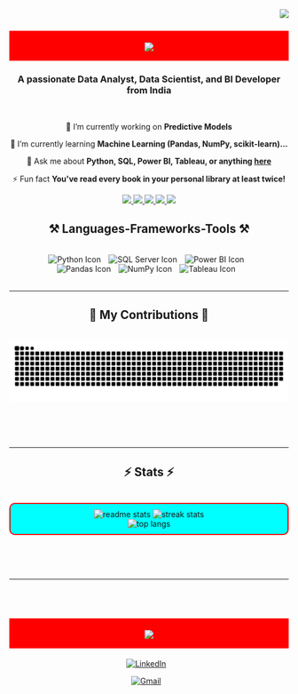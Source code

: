 <img align="right" src="https://visitor-badge.laobi.icu/badge?page_id=ViShNu-hub-bot.ViShNu-hub-bot" />

<h1 align="center" style="color: cyan; background-color: red; padding: 10px;">
    <img src="https://readme-typing-svg.herokuapp.com/?font=Righteous&size=35&center=true&vCenter=true&width=500&height=70&duration=4000&lines=Hi+There!+👋;+I'm+Vishnukanth+K!;">
</h1>

<h3 align="center">A passionate Data Analyst, Data Scientist, and BI Developer from India </h3>

<br/>

<div align="center">
 
 🔭 I’m currently working on **Predictive Models**
 
 🌱 I’m currently learning **Machine Learning (Pandas, NumPy, scikit-learn)...**

💬 Ask me about **Python, SQL, Power BI, Tableau, or anything [here](https://github.com/ViShNu-hub-bot)**

⚡ Fun fact **You've read every book in your personal library at least twice!**

</div>
 
<div align="center"> 
  <a href="mailto:vishnukanthvis@gmail.com">
    <img src="https://img.shields.io/badge/Gmail-333333?style=for-the-badge&logo=gmail&logoColor=red" />
  </a>
  <a href="https://www.linkedin.com/in/vishnukanth-k-a5552327b/" target="_blank">
    <img src="https://img.shields.io/badge/LinkedIn-0077B5?style=for-the-badge&logo=linkedin&logoColor=white" target="_blank" />
  </a>
  <a href="https://medium.com/@vishnukanthvis" target="_blank">
     <img src="https://img.shields.io/badge/Medium-000000?style=for-the-badge&logo=medium&logoColor=white" target="_blank" />
  </a>
  <a href="https://www.novypro.com/profile_projects/vishnukanthk" target="_blank">
     <img src="https://img.shields.io/badge/NovyPro-7B68EE?style=for-the-badge&logo=checkmarx&logoColor=white" target="_blank" />
  </a>
  <a href="https://vishnukanth.vercel.app" target="_blank">
     <img src="https://img.shields.io/badge/Portfolio-lightcoral?style=for-the-badge&logo=V&logoColor=white" />
</a>

</div>

 
<h2 align="center">⚒️ Languages-Frameworks-Tools ⚒️</h2>
<br/>
<div align="center">
    <img src="https://img.icons8.com/color/48/000000/python.png" width="48" alt="Python Icon" style="margin-right: 10px; pointer-events: none;"/>
    <img src="https://cdn-icons-png.flaticon.com/128/4492/4492311.png" width="48" alt="SQL Server Icon" style="margin-right: 10px; pointer-events: none;"/>
    <img src="https://img.icons8.com/color/48/000000/power-bi.png" width="48" alt="Power BI Icon" style="margin-right: 10px; pointer-events: none;"/><br>
    <img src="https://img.icons8.com/color/48/000000/pandas.png" width="48" alt="Pandas Icon" style="margin-right: 10px; pointer-events: none;"/>
    <img src="https://img.icons8.com/color/48/000000/numpy.png" width="48" alt="NumPy Icon" style="margin-right: 10px; pointer-events: none;"/>
    <img src="https://cdn.iconscout.com/icon/free/png-512/free-tableau-5376637-4489897.png" width="48" alt="Tableau Icon" style="margin-right: 10px; pointer-events: none;"/>
</div>

<br/>
<hr/>

<div align="center">
  <h2>🐍 My Contributions 🐍</h2>
  <br>
  <img alt="snake eating my contributions" src="https://raw.githubusercontent.com/salesp07/salesp07/output/github-contribution-grid-snake.svg" style="pointer-events: none;" />
  
  <br/><br/><br/>
</div>

<hr/>

<h2 align="center">⚡ Stats ⚡</h2>
<br>
<div align="center" style="background-color: cyan; padding: 10px; border-radius: 10px; border: 2px solid red;">
  <img width="390" src="https://github-readme-stats.vercel.app/api?username=ViShNu-hub-bot&count_private=true&theme=react&border_radius=10" alt="readme stats" style="pointer-events: none;"></img>
  <img width="390" src="https://github-readme-streak-stats.herokuapp.com/?user=ViShNu-hub-bot&count_private=true&theme=react&border_radius=10" alt="streak stats" style="pointer-events: none;"></img>
  <br>
  <img width="325" src="https://github-readme-stats.vercel.app/api/top-langs/?username=ViShNu-hub-bot&langs_count=2&layout=compact&theme=react&border_radius=10&hide=html&exclude_repo=github-readme-stats&hide_border=true&title_color=4CAF50&bg_color=FFFFFF00&text_color=000" alt="top langs" style="pointer-events: none;"></img>
</div>

</div>

  <br/>
  
</div>



<br/><br/>

<hr/>

<br/>

<div align="center">
  <h1 style="color: cyan; background-color: red; padding: 10px;">
    <img src="https://readme-typing-svg.herokuapp.com/?font=Righteous&size=35&center=true&vCenter=true&width=500&height=70&duration=1000&lines=Hi+There!+👋;+I'm+Vishnukanth+K!;">
  </h1>

  <a href="https://www.linkedin.com/in/vishnukanth-k-a5552327b/" target="_blank" style="margin-right: 10px;"><img src="https://img.shields.io/badge/LinkedIn-0077B5?style=for-the-badge&logo=linkedin&logoColor=white" alt="LinkedIn"></a>
  
  <a href="mailto:vishnukanthvis@gmail.com" style="margin-right: 10px;"><img src="https://img.shields.io/badge/Gmail-333333?style=for-the-badge&logo=gmail&logoColor=red" alt="Gmail"></a>
</div>

<marquee behavior="scroll" direction="left" scrollamount="10">
  <div align="center">
    <a href='https://ko-fi.com/V7V4RAK9C' target='_blank'><img height='64' style='border:0px;height:64px; pointer-events: none;' src='https://storage.ko-fi.com/cdn/kofi1.png?v=3' border='0' alt='Buy Me a Coffee at ko-fi.com' /></a>
  </div>
</marquee>



<br/>
